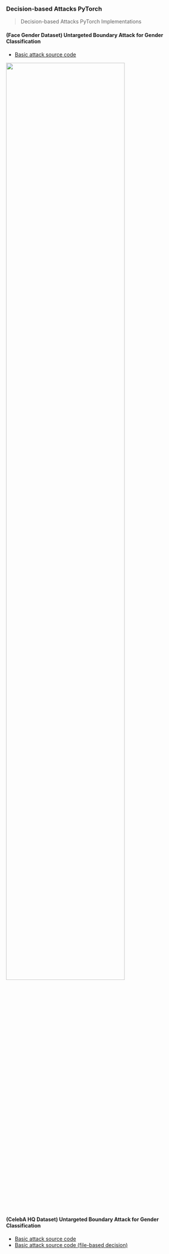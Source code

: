 ### <b>Decision-based Attacks PyTorch</b>

> Decision-based Attacks PyTorch Implementations

#### <b>(Face Gender Dataset) Untargeted Boundary Attack for Gender Classification</b>

* [Basic attack source code](./Untargeted_Boundary_Attack_for_Gender_Classification.ipynb)

<img width="80%" src="https://user-images.githubusercontent.com/16822641/109879384-d6881000-7cb8-11eb-9176-abe65047fddd.png"/>

#### <b>(CelebA HQ Dataset) Untargeted Boundary Attack for Gender Classification</b>

* [Basic attack source code](\(CelebA\)_Untargeted_Boundary_Attack_for_Gender_Classification.ipynb)
* [Basic attack source code (file-based decision)](\CelebA\)_Untargeted_Boundary_Attack_for_Gender_Classification_(File_based_Decision).ipynb)
